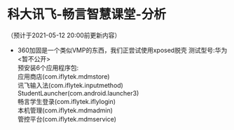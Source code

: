 # 科大讯飞-畅言智慧课堂-分析
（预计于2021-05-12 20:00前更新内容）<br>
* 360加固是一个类似VMP的东西，我们正尝试使用xposed脱壳
测试型号:华为<暂不公开><br>
预安装6个应用程序包:<br>
应用商店(com.iflytek.mdmstore)<br>
讯飞输入法(com.iflytek.inputmethod)<br>
StudentLauncher(com.android.launcher3)<br>
畅言学生登录(com.iflytek.iflylogin)<br>
本机管理(com.iflytek.mdmadmin)<br>
管控平台(com.iflytek.mdmservice)<br>

